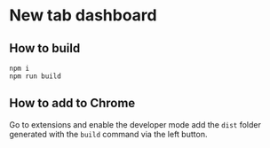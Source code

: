 # New tab dashboard

## How to build

```shell
npm i
npm run build

```

## How to add to Chrome

Go to extensions and enable the developer mode add the `dist` folder generated with the `build` command via the left button.
